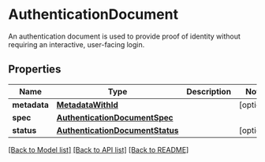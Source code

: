 # AuthenticationDocument

An authentication document is used to provide proof of identity without requiring an interactive, user-facing login.
## Properties
Name | Type | Description | Notes
------------ | ------------- | ------------- | -------------
**metadata** | [**MetadataWithId**](MetadataWithId.md) |  | [optional] 
**spec** | [**AuthenticationDocumentSpec**](AuthenticationDocumentSpec.md) |  | 
**status** | [**AuthenticationDocumentStatus**](AuthenticationDocumentStatus.md) |  | [optional] 

[[Back to Model list]](../README.md#documentation-for-models) [[Back to API list]](../README.md#documentation-for-api-endpoints) [[Back to README]](../README.md)


